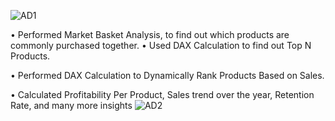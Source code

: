 ![AD1](https://github.com/samsi14/AdventureWork-Sales/assets/99131424/c152cb55-c3b4-4188-b998-7e590870ce06)

• Performed Market Basket Analysis, to find out which products are commonly purchased together.
• Used DAX Calculation to find out Top N Products.

• Performed DAX Calculation to Dynamically Rank Products Based on Sales.

• Calculated Profitability Per Product, Sales trend over the year, Retention Rate, and many more insights
![AD2](https://github.com/samsi14/AdventureWork-Sales/assets/99131424/19e8e8fb-c65c-4e1c-890c-6caaf91d4eb0)

